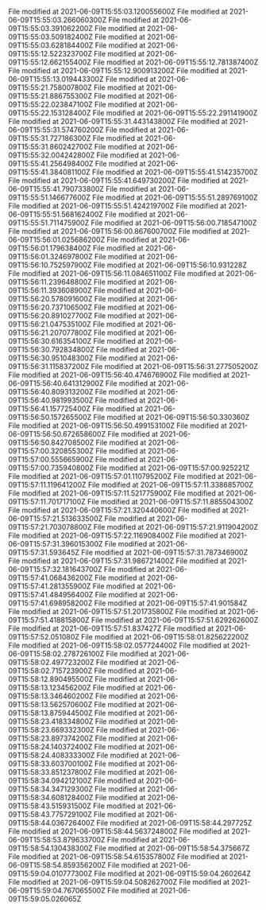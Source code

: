 
File modified at 2021-06-09T15:55:03.120055600Z
File modified at 2021-06-09T15:55:03.266060300Z
File modified at 2021-06-09T15:55:03.391062200Z
File modified at 2021-06-09T15:55:03.509182400Z
File modified at 2021-06-09T15:55:03.628184400Z
File modified at 2021-06-09T15:55:12.522323700Z
File modified at 2021-06-09T15:55:12.662155400Z
File modified at 2021-06-09T15:55:12.781387400Z
File modified at 2021-06-09T15:55:12.900913200Z
File modified at 2021-06-09T15:55:13.019443300Z
File modified at 2021-06-09T15:55:21.758007800Z
File modified at 2021-06-09T15:55:21.886755300Z
File modified at 2021-06-09T15:55:22.023847100Z
File modified at 2021-06-09T15:55:22.153128400Z
File modified at 2021-06-09T15:55:22.291141900Z
File modified at 2021-06-09T15:55:31.443143800Z
File modified at 2021-06-09T15:55:31.574760200Z
File modified at 2021-06-09T15:55:31.727186300Z
File modified at 2021-06-09T15:55:31.860242700Z
File modified at 2021-06-09T15:55:32.004242800Z
File modified at 2021-06-09T15:55:41.256498400Z
File modified at 2021-06-09T15:55:41.384081100Z
File modified at 2021-06-09T15:55:41.514235700Z
File modified at 2021-06-09T15:55:41.649730200Z
File modified at 2021-06-09T15:55:41.790733800Z
File modified at 2021-06-09T15:55:51.146677600Z
File modified at 2021-06-09T15:55:51.289769100Z
File modified at 2021-06-09T15:55:51.424219700Z
File modified at 2021-06-09T15:55:51.568162400Z
File modified at 2021-06-09T15:55:51.711475900Z
File modified at 2021-06-09T15:56:00.718547100Z
File modified at 2021-06-09T15:56:00.867600700Z
File modified at 2021-06-09T15:56:01.025686200Z
File modified at 2021-06-09T15:56:01.179638400Z
File modified at 2021-06-09T15:56:01.324697800Z
File modified at 2021-06-09T15:56:10.752597900Z
File modified at 2021-06-09T15:56:10.931228Z
File modified at 2021-06-09T15:56:11.084651100Z
File modified at 2021-06-09T15:56:11.239648800Z
File modified at 2021-06-09T15:56:11.393608900Z
File modified at 2021-06-09T15:56:20.578091600Z
File modified at 2021-06-09T15:56:20.737106500Z
File modified at 2021-06-09T15:56:20.891027700Z
File modified at 2021-06-09T15:56:21.047535100Z
File modified at 2021-06-09T15:56:21.207077800Z
File modified at 2021-06-09T15:56:30.616354100Z
File modified at 2021-06-09T15:56:30.792834800Z
File modified at 2021-06-09T15:56:30.951048300Z
File modified at 2021-06-09T15:56:31.115837200Z
File modified at 2021-06-09T15:56:31.277505200Z
File modified at 2021-06-09T15:56:40.474676900Z
File modified at 2021-06-09T15:56:40.641312900Z
File modified at 2021-06-09T15:56:40.809313200Z
File modified at 2021-06-09T15:56:40.981993500Z
File modified at 2021-06-09T15:56:41.157725400Z
File modified at 2021-06-09T15:56:50.157265500Z
File modified at 2021-06-09T15:56:50.330360Z
File modified at 2021-06-09T15:56:50.499153100Z
File modified at 2021-06-09T15:56:50.672658600Z
File modified at 2021-06-09T15:56:50.842708500Z
File modified at 2021-06-09T15:57:00.320855300Z
File modified at 2021-06-09T15:57:00.555665900Z
File modified at 2021-06-09T15:57:00.735940800Z
File modified at 2021-06-09T15:57:00.925221Z
File modified at 2021-06-09T15:57:01.110795200Z
File modified at 2021-06-09T15:57:11.119641200Z
File modified at 2021-06-09T15:57:11.338685700Z
File modified at 2021-06-09T15:57:11.521775900Z
File modified at 2021-06-09T15:57:11.701717100Z
File modified at 2021-06-09T15:57:11.885504300Z
File modified at 2021-06-09T15:57:21.320440600Z
File modified at 2021-06-09T15:57:21.513633500Z
File modified at 2021-06-09T15:57:21.703078800Z
File modified at 2021-06-09T15:57:21.911904200Z
File modified at 2021-06-09T15:57:22.116908400Z
File modified at 2021-06-09T15:57:31.396015300Z
File modified at 2021-06-09T15:57:31.593645Z
File modified at 2021-06-09T15:57:31.787346900Z
File modified at 2021-06-09T15:57:31.986721400Z
File modified at 2021-06-09T15:57:32.181643700Z
File modified at 2021-06-09T15:57:41.068436200Z
File modified at 2021-06-09T15:57:41.281355900Z
File modified at 2021-06-09T15:57:41.484956400Z
File modified at 2021-06-09T15:57:41.698958200Z
File modified at 2021-06-09T15:57:41.901584Z
File modified at 2021-06-09T15:57:51.201735800Z
File modified at 2021-06-09T15:57:51.418815800Z
File modified at 2021-06-09T15:57:51.629262600Z
File modified at 2021-06-09T15:57:51.837427Z
File modified at 2021-06-09T15:57:52.051080Z
File modified at 2021-06-09T15:58:01.825622200Z
File modified at 2021-06-09T15:58:02.057724400Z
File modified at 2021-06-09T15:58:02.278726100Z
File modified at 2021-06-09T15:58:02.497723200Z
File modified at 2021-06-09T15:58:02.715723900Z
File modified at 2021-06-09T15:58:12.890495500Z
File modified at 2021-06-09T15:58:13.123456200Z
File modified at 2021-06-09T15:58:13.346460200Z
File modified at 2021-06-09T15:58:13.562570600Z
File modified at 2021-06-09T15:58:13.875944500Z
File modified at 2021-06-09T15:58:23.418334800Z
File modified at 2021-06-09T15:58:23.669332300Z
File modified at 2021-06-09T15:58:23.897374200Z
File modified at 2021-06-09T15:58:24.140372400Z
File modified at 2021-06-09T15:58:24.408333300Z
File modified at 2021-06-09T15:58:33.603700100Z
File modified at 2021-06-09T15:58:33.851237800Z
File modified at 2021-06-09T15:58:34.094212100Z
File modified at 2021-06-09T15:58:34.347129300Z
File modified at 2021-06-09T15:58:34.608128400Z
File modified at 2021-06-09T15:58:43.515931500Z
File modified at 2021-06-09T15:58:43.775729100Z
File modified at 2021-06-09T15:58:44.036726400Z
File modified at 2021-06-09T15:58:44.297725Z
File modified at 2021-06-09T15:58:44.563724800Z
File modified at 2021-06-09T15:58:53.879633700Z
File modified at 2021-06-09T15:58:54.130438300Z
File modified at 2021-06-09T15:58:54.375667Z
File modified at 2021-06-09T15:58:54.615357800Z
File modified at 2021-06-09T15:58:54.859356200Z
File modified at 2021-06-09T15:59:04.010777300Z
File modified at 2021-06-09T15:59:04.260264Z
File modified at 2021-06-09T15:59:04.508262700Z
File modified at 2021-06-09T15:59:04.767065500Z
File modified at 2021-06-09T15:59:05.026065Z